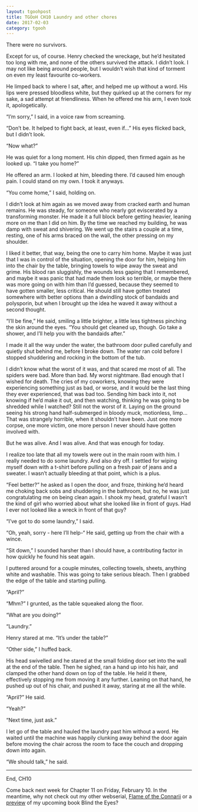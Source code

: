 ```yaml
---
layout: tgoohpost
title: TGOoH CH10 Laundry and other chores
date: 2017-02-03
category: tgooh
---
```

There were no survivors. 

Except for us, of course. Henry checked the wreckage, but he’d hesitated too long with me, and none of the others survived the attack. I didn’t look. I may not like being around people, but I wouldn’t wish that kind of torment on even my least favourite co-workers.

He limped back to where I sat, after, and helped me up without a word. His lips were pressed bloodless white, but they quirked up at the corners for my sake, a sad attempt at friendliness. When he offered me his arm, I even took it, apologetically.

“I’m sorry,” I said, in a voice raw from screaming. 

“Don’t be. It helped to fight back, at least, even if…” His eyes flicked back, but I didn’t look.

“Now what?”

He was quiet for a long moment. His chin dipped, then firmed again as he looked up. “I take you home?”

He offered an arm. I looked at him, bleeding there. I’d caused him enough pain. I could stand on my own. I took it anyways.

“You come home,” I said, holding on. 

I didn’t look at him again as we moved away from cracked earth and human remains. He was steady, for someone who nearly got eviscerated by a transforming monster. He made it a full block before getting heavier, leaning more on me than I did on him. By the time we reached my building, he was damp with sweat and shivering. We went up the stairs a couple at a time, resting, one of his arms braced on the wall, the other pressing on my shoulder.

I liked it better, that way, being the one to carry him home. Maybe it was just that I was in control of the situation, opening the door for him, helping him into the chair by the table, bringing towels to wipe away the sweat and grime. His blood ran sluggishly, the wounds less gaping that I remembered, and maybe it was panic that had made them look so terrible, or maybe there was more going on with him than I’d guessed, because they seemed to have gotten smaller, less critical. He should still have gotten treated somewhere with better options than a dwindling stock of bandaids and polysporin, but when I brought up the idea he waved it away without a second thought.

“I’ll be fine,” He said, smiling a little brighter, a little less tightness pinching the skin around the eyes. “You should get cleaned up, though. Go take a shower, and I’ll help you with the bandaids after.”

I made it all the way under the water, the bathroom door pulled carefully and quietly shut behind me, before I broke down. The water ran cold before I stopped shuddering and rocking in the bottom of the tub. 

I didn’t know what the worst of it was, and that scared me most of all. The spiders were bad. More than bad. My worst nightmare. Bad enough that I wished for death. The cries of my coworkers, knowing they were experiencing something just as bad, or worse, and it would be the last thing they ever experienced, that was bad too. Sending him back into it, not knowing if he’d make it out, and then watching, thinking he was going to be shredded while I watched? Still not the worst of it. Laying on the ground seeing his strong hand half-submerged in bloody muck, motionless, limp… That was strangely horrible, when it shouldn’t have been. Just one more corpse, one more victim, one more person I never should have gotten involved with.

But he was alive. And I was alive. And that was enough for today.

I realize too late that all my towels were out in the main room with him. I really needed to do some laundry. And also dry off. I settled for wiping myself down with a t-shirt before pulling on a fresh pair of jeans and a sweater. I wasn’t actually bleeding at that point, which is a plus.

“Feel better?” he asked as I open the door, and froze, thinking he’d heard me choking back sobs and shuddering in the bathroom, but no, he was just congratulating me on being clean again. I shook my head, grateful I wasn’t the kind of girl who worried about what she looked like in front of guys. Had I ever not looked like a wreck in front of that guy?

“I’ve got to do some laundry,” I said.

“Oh, yeah, sorry - here I’ll help-“ He said, getting up from the chair with a wince.

“Sit down,” I sounded harsher than I should have, a contributing factor in how quickly he found his seat again. 

I puttered around for a couple minutes, collecting towels, sheets, anything white and washable. This was going to take serious bleach. Then I grabbed the edge of the table and starting pulling. 

“April?”

“Mhm?” I grunted, as the table squeaked along the floor.

“What are you doing?”

“Laundry.”

Henry stared at me. “It’s under the table?”

“Other side,” I huffed back. 

His head swivelled and he stared at the small folding door set into the wall at the end of the table. Then he sighed, ran a hand up into his hair, and clamped the other hand down on top of the table. He held it there, effectively stopping me from moving it any further. Leaning on that hand, he pushed up out of his chair, and pushed it away, staring at me all the while.

“April?” He said.

“Yeah?”

“Next time, just ask.”

I let go of the table and hauled the laundry past him without a word. He waited until the machine was happily clunking away behind the door again before moving the chair across the room to face the couch and dropping down into again.

“We should talk,” he said.

<hr>

End, CH10

Come back next week for Chapter 11 on Friday, February 10. In the meantime, why not check out my other webserial, [Flame of the Connarii](http://kaie.space/fotc.html) or a [preview](http://kaie.space/book/2016/10/05/Preview-Chapter-1.html) of my upcoming book Blind the Eyes?
